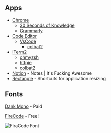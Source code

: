## Apps

- [Chrome](https://www.google.com/chrome/?brand=JJTC&gclid=CjwKCAiA8Jf-BRB-EiwAWDtEGt-2B_eXj015Xdfn5FzbMUhpxG9a6GkeUQVP4LrkQSbYxeodoYKuCBoC18cQAvD_BwE&gclsrc=aw.ds)
  - [30 Seconds of Knowledge](https://30secondsofknowledge.com/)
  - [Grammarly](https://app.grammarly.com/)
- [Code Editor](https://github.com/jacobmoyle/mySetup/blob/master/README.md#editor)
  - [VsCode](https://code.visualstudio.com/)
    - [colbat2](https://github.com/wesbos/cobalt2-vscode)
- [iTerm2](https://iterm2.com)
  - [ohmyzsh](https://ohmyz.sh/)
  - [httpie](https://httpie.io/)
  - [colbat2](https://github.com/wesbos/Cobalt2-iterm)
- [Notion](https://www.notion.so/?r=aba4cdaf75164e15962c7f6d4ed3f767) - Notes | It's Fucking Awesome
- [Rectangle](https://rectangleapp.com/) - Shortcuts for application resizing


## Fonts

[Dank Mono](https://dank.sh/) - Paid

[FireCode](https://github.com/tonsky/FiraCode) - Free!

![FiraCode Font](https://camo.githubusercontent.com/3a8948f34284f378ead7af5846aa432035c687ad/687474703a2f2f732e746f6e736b792e6d652f696d67732f666972615f636f64655f6c6f676f2e737667)
